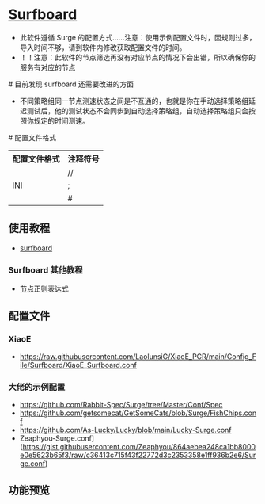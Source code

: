 # [Surfboard](https://github.com/getsurfboard/surfboard)
- 此软件遵循 Surge 的配置方式......注意：使用示例配置文件时，因规则过多，导入时间不够，请到软件内修改获取配置文件的时间。
- ！！注意：此软件的节点筛选再没有对应节点的情况下会出错，所以确保你的服务有对应的节点

\# 目前发现 surfboard 还需要改进的方面
- 不同策略组同一节点测速状态之间是不互通的，也就是你在手动选择策略组延迟测试后，他的测试状态不会同步到自动选择策略组，自动选择策略组只会按照你规定的时间测速。

\# 配置文件格式

<table>
    <tr>
        <th>配置文件格式</th><th>注释符号</th>
    </tr>
    <tr>
        <td rowspan="3">INI</td><td>//</td>
    </tr>
    <tr>
        <td>;</td>
    </tr>
    <tr>
        <td>#</td>
    </tr>
<table>

## 使用教程
- [surfboard](https://getsurfboard.com/)
### Surfboard 其他教程
- [节点正则表达式](https://github.com/LaolunsiG/XiaoE_PCR/blob/main/Config_File/%E8%8A%82%E7%82%B9%E7%9A%84%E6%AD%A3%E5%88%99%E8%A1%A8%E8%BE%BE%E5%BC%8F.md)

## 配置文件
### XiaoE
- https://raw.githubusercontent.com/LaolunsiG/XiaoE_PCR/main/Config_File/Surfboard/XiaoE_Surfboard.conf

### 大佬的示例配置
- https://github.com/Rabbit-Spec/Surge/tree/Master/Conf/Spec
- https://github.com/getsomecat/GetSomeCats/blob/Surge/FishChips.conf
- https://github.com/As-Lucky/Lucky/blob/main/Lucky-Surge.conf
- Zeaphyou-Surge.conf](https://gist.githubusercontent.com/Zeaphyou/864aebea248ca1bb8000e0e5623b65f3/raw/c36413c715f43f22772d3c2353358e1ff936b2e6/Surge.conf)


## 功能预览



